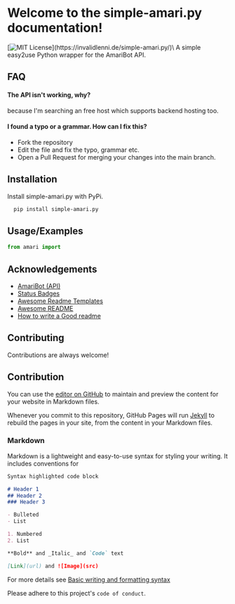 
# Welcome to the simple-amari.py documentation!
[![MIT License](https://img.shields.io/apm/l/atomic-design-ui.svg?)](https://invalidlenni.de/simple-amari.py/)\
A simple easy2use Python wrapper for the AmariBot API.





## FAQ

#### The API isn't working, why?

because I'm searching an free host which supports backend hosting too.

#### I found a typo or a grammar. How can I fix this?

 - Fork the repository 
 - Edit the file and fix the typo, grammar etc.
 - Open a Pull Request for merging your changes into the main branch.
## Installation

Install simple-amari.py with PyPi.

```bash
  pip install simple-amari.py
```
    
## Usage/Examples

```python
from amari import
```


## Acknowledgements
 - [AmariBot (API)](https://amaribot.com/api/)
 - [Status Badges](https://shields.io/)
 - [Awesome Readme Templates](https://awesomeopensource.com/project/elangosundar/awesome-README-templates)
 - [Awesome README](https://github.com/matiassingers/awesome-readme)
 - [How to write a Good readme](https://bulldogjob.com/news/449-how-to-write-a-good-readme-for-your-github-project)


## Contributing

Contributions are always welcome!

## Contribution
You can use the [editor on GitHub](https://github.com/InvalidLenni/simple-amari.py/edit/gh-pages/index.md) to maintain and preview the content for your website in Markdown files.

Whenever you commit to this repository, GitHub Pages will run [Jekyll](https://jekyllrb.com/) to rebuild the pages in your site, from the content in your Markdown files.

### Markdown

Markdown is a lightweight and easy-to-use syntax for styling your writing. It includes conventions for

```markdown
Syntax highlighted code block

# Header 1
## Header 2
### Header 3

- Bulleted
- List

1. Numbered
2. List

**Bold** and _Italic_ and `Code` text

[Link](url) and ![Image](src)
```

For more details see [Basic writing and formatting syntax](https://docs.github.com/en/github/writing-on-github/getting-started-with-writing-and-formatting-on-github/basic-writing-and-formatting-syntax)


Please adhere to this project's `code of conduct`.

